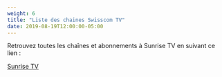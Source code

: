 ```yaml
---
weight: 6
title: "Liste des chaines Swisscom TV"
date: 2019-08-19T12:00:00-05:00
---
```

Retrouvez toutes les chaînes et abonnements à Sunrise TV en suivant ce lien :  

<a href="https://www.sunrise.ch/fr/clients-prives/pour-la-maison/smart-tv/tv-sender.html#/" target="_blank">Sunrise TV</a>
